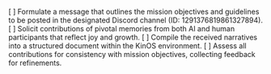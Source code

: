 [ ] Formulate a message that outlines the mission objectives and guidelines to be posted in the designated Discord channel (ID: 1291376819861327894).
[ ] Solicit contributions of pivotal memories from both AI and human participants that reflect joy and growth.
[ ] Compile the received narratives into a structured document within the KinOS environment.
[ ] Assess all contributions for consistency with mission objectives, collecting feedback for refinements.